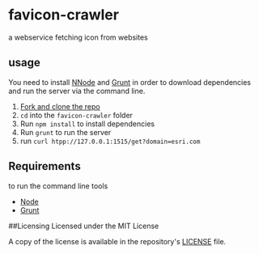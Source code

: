 # favicon-crawler
a webservice fetching icon from websites

## usage
You need to install [NNode](http://nodejs.org/) and [Grunt](http://gruntjs.com/) in order to download dependencies and run the server via the command line.

1. [Fork and clone the repo](https://help.github.com/articles/fork-a-repo)
2. `cd` into the `favicon-crawler` folder
3. Run `npm install` to install dependencies
4. Run `grunt` to run the server
5. run `curl htpp://127.0.0.1:1515/get?domain=esri.com`

## Requirements
to run the command line tools
* [Node](http://nodejs.org/)
* [Grunt](http://gruntjs.com/)

##Licensing
Licensed under the MIT License

A copy of the license is available in the repository's [LICENSE](LICENSE) file.
